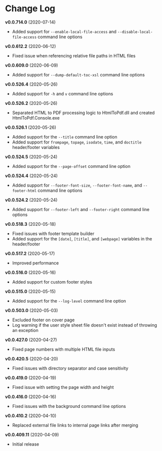 # Change Log

__v0.0.714.0__ (2020-07-14)

 - Added support for `--enable-local-file-access` and `--disable-local-file-access` command line options

__v0.0.612.2__ (2020-06-12)

 - Fixed issue when referencing relative file paths in HTML files

__v0.0.609.0__ (2020-06-09)

 - Added support for `--dump-default-toc-xsl` command line options

__v0.0.526.4__ (2020-05-26)

 - Added support for `-h` and `v` command line options

__v0.0.526.2__ (2020-05-26)

 - Separated HTML to PDF processing logic to HtmlToPdf.dll and created HtmlToPdf.Console.exe

__v0.0.526.1__ (2020-05-26)

 - Added support for the `--title` command line option
 - Added support for `frompage`, `topage`, `isodate`, `time`, and `doctitle` header/footer variables

__v0.0.524.5__ (2020-05-24)

 - Added support for the `--page-offset` command line option
 
__v0.0.524.4__ (2020-05-24)

 - Added support for `--footer-font-size`, `--footer-font-name`, and `--footer-html` command line options

__v0.0.524.2__ (2020-05-24)

 - Added support for `--footer-left` and `--footer-right` command line options

__v0.0.518.3__ (2020-05-18)

 - Fixed issues with footer template builder
 - Added support for the `[date]`, `[title]`, and `[webpage]` variables in the header/footer

__v0.0.517.2__ (2020-05-17)

 - Improved performance

__v0.0.516.0__ (2020-05-16)

 - Added support for custom footer styles

__v0.0.515.0__ (2020-05-15)

 - Added support for the `--log-level` command line option

__v0.0.503.0__ (2020-05-03)

 - Excluded footer on cover page
 - Log warning if the user style sheet file doesn't exist instead of throwing an exception

__v0.0.427.0__ (2020-04-27)

 - Fixed page numbers with multiple HTML file inputs

__v0.0.420.5__ (2020-04-20)

 - Fixed issues with directory separator and case sensitivity

__v0.0.419.0__ (2020-04-19)

 - Fixed issue with setting the page width and height

__v0.0.416.0__ (2020-04-16)

 - Fixed issues with the background command line options

__v0.0.410.2__ (2020-04-10)

 - Replaced external file links to internal page links after merging

__v0.0.409.11__ (2020-04-09)

 - Initial release